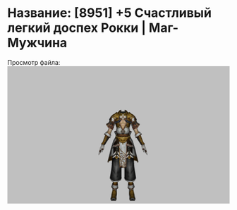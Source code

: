 # Название: [8951] +5 Счастливый легкий доспех Рокки | Маг-Мужчина

Просмотр файла:
![p040032.png](p040032.png)